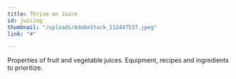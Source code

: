 ```yaml
---
title: Thrive on Juice
id: juicing
thumbnail: "/uploads/AdobeStock_112447537.jpeg"
link: "#"

---
```

Properties of fruit and vegetable juices. Equipment, recipes and ingredients to prioritize.